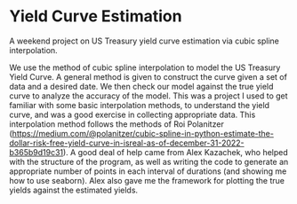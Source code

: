# Yield Curve Estimation
A weekend project on US Treasury yield curve estimation via cubic spline interpolation.

We use the method of cubic spline interpolation to model the US Treasury Yield Curve. A general method is given to construct the curve given a set of data and a desired date. We then check our model against the true yield curve to analyze the accuracy of the model. This was a project I used to get familiar with some basic interpolation methods, to understand the yield curve, and was a good exercise in collecting appropriate data.
This interpolation method follows the methods of Roi Polanitzer (https://medium.com/@polanitzer/cubic-spline-in-python-estimate-the-dollar-risk-free-yield-curve-in-isreal-as-of-december-31-2022-b365b9d19c31).
A good deal of help came from Alex Kazachek, who helped with the structure of the program, as well as writing the code to generate an appropriate number of points in each interval of durations (and showing me how to use seaborn). Alex also gave me the framework for plotting the true yields against the estimated yields.
